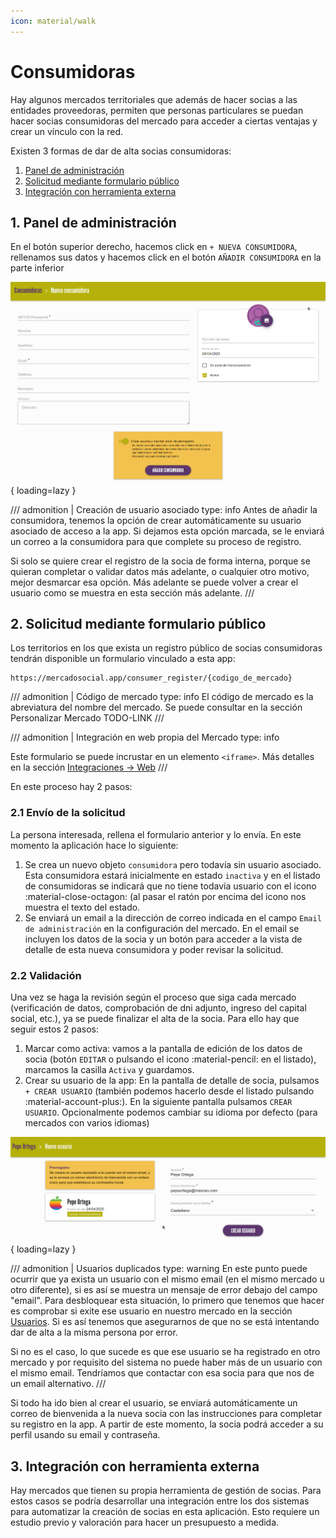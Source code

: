 ```yaml
---
icon: material/walk
---
```


# Consumidoras

Hay algunos mercados territoriales que además de hacer socias a las entidades proveedoras, permiten que personas particulares
se puedan hacer socias consumidoras del mercado para acceder a ciertas ventajas y crear un vínculo con la red.

Existen 3 formas de dar de alta socias consumidoras:

1. [Panel de administración](#1-panel-de-administracion)
2. [Solicitud mediante formulario público](#2-solicitud-mediante-formulario-publico)
3. [Integración con herramienta externa](#3-integracion-con-herramienta-externa)

## 1. Panel de administración

En el botón superior derecho, hacemos click en `+ NUEVA CONSUMIDORA`, rellenamos sus datos y hacemos click en el botón 
`AÑADIR CONSUMIDORA` en la parte inferior 

![Nueva consumidora](../../assets/nueva-consumidora.png){ loading=lazy }

/// admonition | Creación de usuario asociado
    type: info
Antes de añadir la consumidora, tenemos la opción de crear automáticamente su usuario asociado de acceso a la app. 
Si dejamos esta opción marcada, se le enviará un correo a la consumidora para que complete su proceso de registro.

Si solo se quiere crear el registro de la socia de forma interna, porque se quieran completar o validar datos más adelante, o cualquier otro
motivo, mejor desmarcar esa opción. Más adelante se puede volver a crear el usuario como se muestra en esta sección más adelante.
///

## 2. Solicitud mediante formulario público

Los territorios en los que exista un registro público de socias consumidoras tendrán disponible un formulario vinculado
a esta app:
``` 
https://mercadosocial.app/consumer_register/{codigo_de_mercado}
```
/// admonition | Código de mercado
    type: info
El código de mercado es la abreviatura del nombre del mercado. Se puede consultar en la sección Personalizar Mercado TODO-LINK
///

/// admonition | Integración en web propia del Mercado
    type: info

Este formulario se puede incrustar en un elemento `<iframe>`. Más detalles en la sección 
[Integraciones -> Web](../../integraciones/web/#2-formulario-de-alta-de-consumidoras) 
///

En este proceso hay 2 pasos:

### 2.1 Envío de la solicitud

La persona interesada, rellena el formulario anterior y lo envía. En este momento la aplicación hace lo siguiente:

1. Se crea un nuevo objeto `consumidora` pero todavía sin usuario asociado.
Esta consumidora estará inicialmente en estado `inactiva` y en el listado de consumidoras se indicará que no tiene
todavía usuario con el icono :material-close-octagon: (al pasar el ratón por encima del icono nos muestra el texto del estado.
2. Se enviará un email a la dirección de correo indicada en el campo `Email de administración` en la configuración del mercado.
En el email se incluyen los datos de la socia y un botón para acceder a la vista de detalle de esta nueva consumidora y poder revisar la solicitud.

### 2.2 Validación

Una vez se haga la revisión según el proceso que siga cada mercado (verificación de datos, comprobación 
de dni adjunto, ingreso del capital social, etc.), ya se puede finalizar el alta de la socia. Para ello hay que seguir estos 2 pasos:

1. Marcar como activa: vamos a la pantalla de edición de los datos de socia (botón `EDITAR` o pulsando el 
icono :material-pencil: en el listado), marcamos la casilla `Activa` y guardamos.
2. Crear su usuario de la app: En la pantalla de detalle de socia, pulsamos `+ CREAR USUARIO` (también podemos hacerlo desde
el listado pulsando :material-account-plus:). En la siguiente pantalla pulsamos `CREAR USUARIO`. Opcionalmente podemos cambiar 
su idioma por defecto (para mercados con varios idiomas)

![Crear usuario](../../assets/crear-usuario.png){ loading=lazy }

/// admonition | Usuarios duplicados
    type: warning
En este punto puede ocurrir que ya exista un usuario con el mismo email (en el mismo mercado u otro diferente), si es así
se muestra un mensaje de error debajo del campo "email". Para desbloquear esta situación, lo primero que tenemos que hacer
es comprobar si exite ese usuario en nuestro mercado en la sección [Usuarios](usuarias.md). Si es así tenemos que asegurarnos
de que no se está intentando dar de alta a la misma persona por error. 

Si no es el caso, lo que sucede es que ese usuario se ha registrado en otro mercado y por requisito del sistema no puede
haber más de un usuario con el mismo email. Tendríamos que contactar con esa socia para que nos de un email alternativo.
///

Si todo ha ido bien al crear el usuario, se enviará automáticamente un correo de bienvenida a la nueva socia con las
instrucciones para completar su registro en la app. A partir de este momento, la socia podrá acceder a su perfil usando 
su email y contraseña.


## 3. Integración con herramienta externa

Hay mercados que tienen su propia herramienta de gestión de socias. Para estos casos se podría desarrollar una integración
entre los dos sistemas para automatizar la creación de socias en esta aplicación. Esto requiere un estudio previo y valoración
para hacer un presupuesto a medida.
